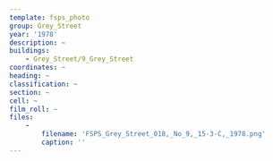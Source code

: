 ```yaml
---
template: fsps_photo
group: Grey_Street
year: '1978'
description: ~
buildings:
    - Grey_Street/9_Grey_Street
coordinates: ~
heading: ~
classification: ~
section: ~
cell: ~
film_roll: ~
files:
    -
        filename: 'FSPS_Grey_Street_018,_No_9,_15-3-C,_1978.png'
        caption: ''
---
```

